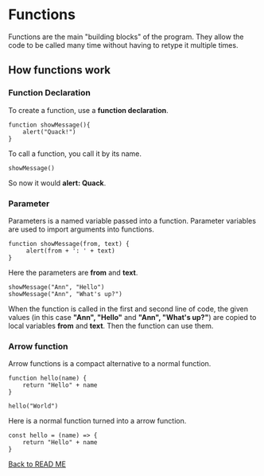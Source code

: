 # Functions
Functions are the main "building blocks" of the program. They allow the code to be called many time without having to retype it multiple times.

## How functions work
### Function Declaration
To create a function, use a **function declaration**.

```
function showMessage(){
    alert("Quack!")
}
```

To call a function, you call it by its name.

```
showMessage()
```

So now it would **alert: Quack**.

### Parameter
Parameters is a named variable passed into a function. Parameter variables are used to import arguments into functions.

```
function showMessage(from, text) {
     alert(from + ': ' + text)
}
```

Here the parameters are **from** and **text**.

```
showMessage("Ann", "Hello")
showMessage("Ann", "What's up?")
```

When the function is called in the first and second line of code, the given values (in this case **"Ann", "Hello"** and **"Ann", "What's up?"**) are copied to local variables **from** and **text**. Then the function can use them.

### Arrow function
Arrow functions is a compact alternative to a normal function.

```
function hello(name) {
    return "Hello" + name
}

hello("World")
```

Here is a normal function turned into a arrow function.

```
const hello = (name) => {
    return "Hello" + name
}
```

[Back to READ ME](README.md)